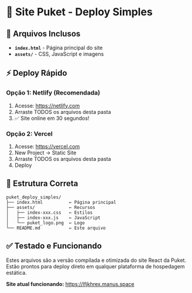 # 🚀 Site Puket - Deploy Simples

## 📁 Arquivos Inclusos

- **`index.html`** - Página principal do site
- **`assets/`** - CSS, JavaScript e imagens

## ⚡ Deploy Rápido

### Opção 1: Netlify (Recomendada)
1. Acesse: https://netlify.com
2. Arraste TODOS os arquivos desta pasta
3. ✅ Site online em 30 segundos!

### Opção 2: Vercel
1. Acesse: https://vercel.com
2. New Project → Static Site
3. Arraste TODOS os arquivos desta pasta
4. Deploy

## 🎯 Estrutura Correta

```
puket_deploy_simples/
├── index.html          ← Página principal
├── assets/             ← Recursos
│   ├── index-xxx.css   ← Estilos
│   ├── index-xxx.js    ← JavaScript
│   └── puket_logo.png  ← Logo
└── README.md           ← Este arquivo
```

## ✅ Testado e Funcionando

Estes arquivos são a versão compilada e otimizada do site React da Puket. Estão prontos para deploy direto em qualquer plataforma de hospedagem estática.

**Site atual funcionando:** https://lfjkhrex.manus.space

